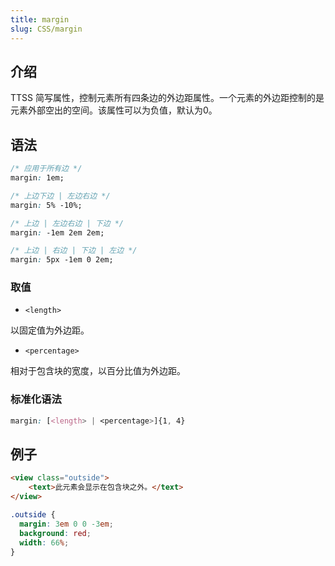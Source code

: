 ```yaml
---
title: margin
slug: CSS/margin
---
```


## 介绍

TTSS 简写属性，控制元素所有四条边的外边距属性。一个元素的外边距控制的是元素外部空出的空间。该属性可以为负值，默认为0。

## 语法

```css
/* 应用于所有边 */
margin: 1em;

/* 上边下边 | 左边右边 */
margin: 5% -10%;

/* 上边 | 左边右边 | 下边 */
margin: -1em 2em 2em;

/* 上边 | 右边 | 下边 | 左边 */
margin: 5px -1em 0 2em;
```

### 取值

-   `<length>`

以固定值为外边距。

-   `<percentage>`

相对于包含块的宽度，以百分比值为外边距。

### 标准化语法

```css
margin: [<length> | <percentage>]{1, 4}
```

## 例子

```html
<view class="outside">
	<text>此元素会显示在包含块之外。</text>
</view>
```

```css
.outside {
  margin: 3em 0 0 -3em;
  background: red;
  width: 66%;
}
```
